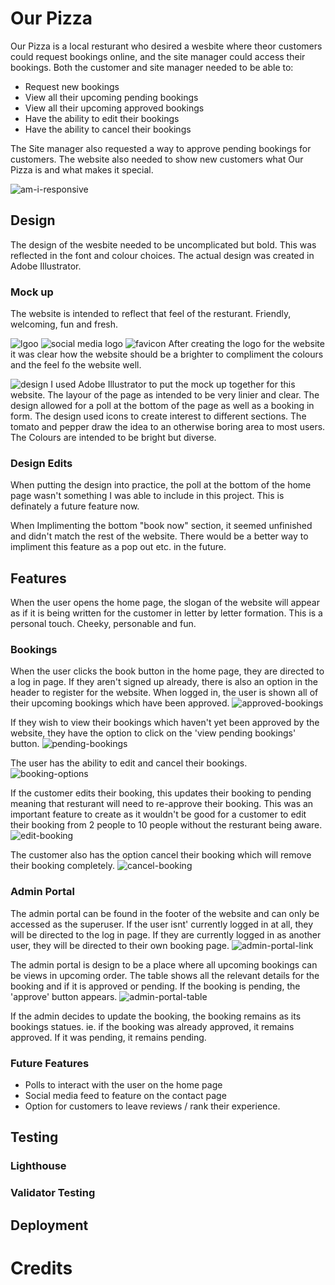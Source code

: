 # Our Pizza

Our Pizza is a local resturant who desired a wesbite where theor customers could request bookings online, and the site manager could access their bookings. Both the customer and site manager needed to be able to:
- Request new bookings
- View all their upcoming pending bookings
- View all their upcoming approved bookings
- Have the ability to edit their bookings
- Have the ability to cancel their bookings 

The Site manager also requested a way to approve pending bookings for customers. 
The website also needed to show new customers what Our Pizza is and what makes it special. 

![am-i-responsive](static/images/readme/amiresponsive-ourpizza.png)

## Design
The design of the wesbite needed to be uncomplicated but bold. This was reflected in the font and colour choices.  The actual design was created in Adobe Illustrator. 

### Mock up 
The website is intended to reflect that feel of the resturant. Friendly, welcoming, fun and fresh.

![lgoo](static/images/readme/Logo%20Deisgn.png)
![social media logo](static/images/readme/Sm%20Logo%20.png)
![favicon](static/images/readme/Favicon%20design.png)
After creating the logo for the website it was clear how the website should be a brighter to compliment the colours and the feel fo the website well. 

![design](static/images/readme/Homepage%20Design.png)
I used Adobe Illustrator to put the mock up together for this website. The layour of the page as intended to be very linier and clear.  The design allowed for a poll at the bottom of the page as well as a booking in form. The design used icons to create interest to different sections.  The tomato and pepper draw the idea to an otherwise boring area to most users. The Colours are intended to be bright but diverse. 

### Design Edits
When putting the design into practice, the poll at the bottom of the home page wasn't something I was able to include in this project. This is definately a future feature now. 

When Implimenting the bottom "book now" section, it seemed unfinished and didn't match the rest of the website. There would be a better way to impliment this feature as a pop out etc. in the future. 

## Features
When the user opens the home page, the slogan of the website will appear as if it is being written for the customer in letter by letter formation. This is a personal touch. Cheeky, personable and fun. 

### Bookings
When the user clicks the book button in the home page, they are directed to a log in page. If they aren't signed up already, there is also an option in the header to register for the website. 
When logged in, the user is shown all of their upcoming bookings which have been approved. 
![approved-bookings](static/images/readme/Upcoming%20approved.png)

If they wish to view their bookings which haven't yet been approved by the website, they have the option to click on the 'view pending bookings' button. 
![pending-bookings](static/images/readme/Pending%20Bookings%20.png)

The user has the ability to edit and cancel their bookings. 
![booking-options](static/images/readme//booking%20Options%20.png)

If the customer edits their booking, this updates their booking to pending meaning that resturant will need to re-approve their booking. This was an important feature to create as it wouldn't be good for a customer to edit their booking from 2 people to 10 people without the resturant being aware. 
![edit-booking](static/images/readme/Editbooking.png)

The customer also has the option cancel their booking which will remove their booking completely. 
![cancel-booking](static/images/readme/cancel%20booking.png)

### Admin Portal
The admin portal can be found in the footer of the website and can only be accessed as the superuser. If the user isnt' currently logged in at all, they will be directed to the log in page. If they are currently logged in as another user, they will be directed to their own booking page.
![admin-portal-link](static/images/readme/adminportal%20link.png)

The admin portal is design to be a place where all upcoming bookings can be views in upcoming order. The table shows all the relevant details for the booking and if it is approved or pending. If the booking is pending, the 'approve' button appears. 
![admin-portal-table](static/images/readme/Admin%20portal%20.png)

If the admin decides to update the booking, the booking remains as its bookings statues. ie. if the booking was already approved, it remains approved. If it was pending, it remains pending.

### Future Features
- Polls to interact with the user on the home page
- Social media feed to feature on the contact page 
- Option for customers to leave reviews / rank their experience. 

## Testing
### Lighthouse
### Validator Testing

## Deployment

# Credits

